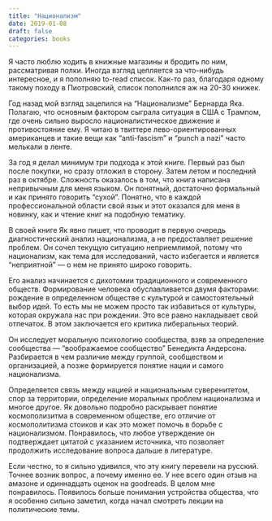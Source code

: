 ```yaml
---
title: "Национализм"
date: 2019-01-08
draft: false
categories: books
---
```


Я часто люблю ходить в книжные магазины и бродить по ним, рассматривая полки. Иногда взгляд цепляется за что-нибудь интересное, и я пополняю to-read список. Как-то раз, благодаря одному такому походу в Пиотровский, список пополнился аж на 20-30 книжек. 

Год назад мой взгляд зацепился на “Национализме” Бернарда Яка. Полагаю, что основным фактором сыграла ситуация в США с Трампом, где очень сильно выросло националистическое движение и противостояние ему. Я читаю в твиттере лево-ориентированных американцев и такие вещи как “anti-fascism” и “punch a nazi” часто мелькали в ленте.

За год я делал минимум три подхода к этой книге. Первый раз был после покупки, но сразу отложил в сторону. Затем летом и последний раз в октябре. Сложность оказалось в том, что книга написана непривычным для меня языком. Он понятный, достаточно формальный и как принято говорить “сухой”. Понятно, что в каждой профессиональной области свой язык и этот оказался для меня в новинку, как и чтение книг на подобную тематику.

В своей книге Як явно пишет, что проводит в первую очередь диагностический анализ национализма, а не предоставляет решение проблем. Он сочел текущую ситуацию неприемлимой, потому что национализм, как тема для исследований, часто избегается и является “неприятной” — о нем не принято широко говорить.

Его анализ начинается с дихотомии традиционного и современного обществ. Формирование человека обуславливается двумя факторами: рождение в определенном обществе с культурой и самостоятельный выбор идей. То есть мы не можем просто так избавиться от культуры, которая окружала нас при рождении. Это все равно накладывает свой отпечаток. В этом заключается его критика либеральных теорий.

Он исследует моральную психологию сообщества, взяв за определение сообщества — “воображаемое сообщество” Бенедикта Андерсона. Разбирается в чем различие между группой, сообществом и организацией, а позже формируется понятие нации и самого национализма.

Определяется связь между нацией и национальным суверенитетом, спор за территории, определение моральных проблем национализма и многое другое. Як довольно подробно раскрывает понятие космополизитма в современном обществе, его отличие от космополитизма стоиков и как это может помочь в борьбе с национализмом. Понравилось, что любое утверждение он подтверждает цитатой с указанием источника, что позволяет продолжить исследование вопроса дальше в литературе.

Если честно, то я сильно удивился, что эту книгу перевели на русский. Точнее возник вопрос, а почему именно ее. У нее всего один отзыв на амазоне и одиннадцать оценок на goodreads. В целом мне понравилось. Появилось больше понимания устройства общества, что я особенно сильно заметил, когда начал смотреть лекции на политические темы.
